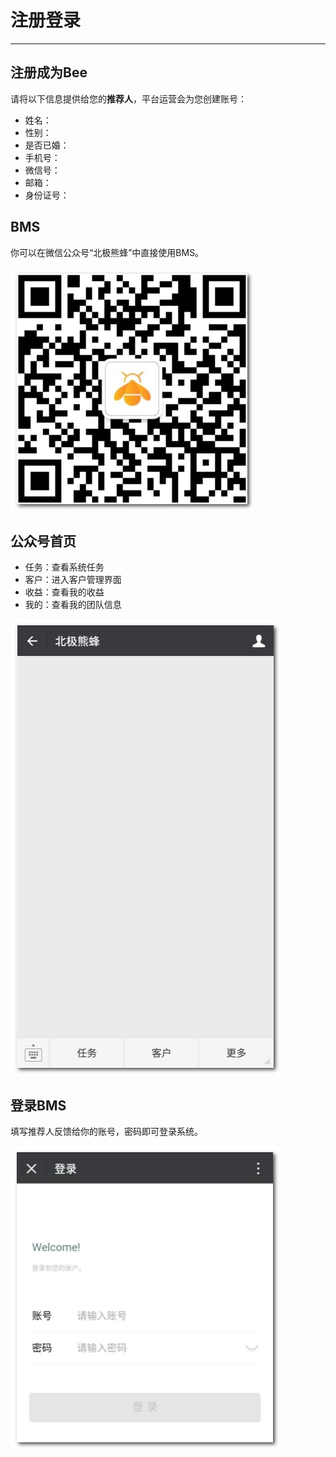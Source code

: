 # **注册登录**

---

## **注册成为Bee**

请将以下信息提供给您的**推荐人**，平台运营会为您创建账号：

* 姓名：
* 性别：
* 是否已婚：
* 手机号：
* 微信号：
* 邮箱：
* 身份证号：

## **BMS**

你可以在微信公众号“北极熊蜂”中直接使用BMS。

![](/assets/北极熊蜂-二维码.png)

## **公众号首页**

* 任务：查看系统任务
* 客户：进入客户管理界面
* 收益：查看我的收益
* 我的：查看我的团队信息

![](/assets/北极熊蜂-首页.png)

## **登录BMS**

填写推荐人反馈给你的账号，密码即可登录系统。

![](/assets/北极熊蜂-登陆.png)

